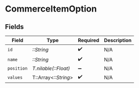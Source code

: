 # CommerceItemOption


## Fields

| Field                | Type                 | Required             | Description          |
| -------------------- | -------------------- | -------------------- | -------------------- |
| `id`                 | *::String*           | :heavy_check_mark:   | N/A                  |
| `name`               | *::String*           | :heavy_check_mark:   | N/A                  |
| `position`           | *T.nilable(::Float)* | :heavy_minus_sign:   | N/A                  |
| `values`             | T::Array<*::String*> | :heavy_check_mark:   | N/A                  |